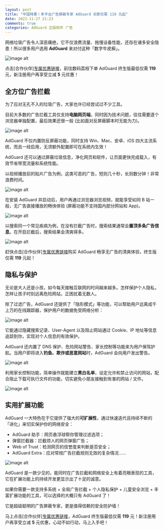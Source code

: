 ```yaml
---
layout: post
title: "中国特惠！多平台广告屏蔽专家 AdGuard 买断仅需 119 元起"
date: 2022-11-27 21:23
comments: true
categories: AdGuard 正版软件 广告
---
```



网络垃圾广告令人深恶痛绝，它不仅浪费流量、拖慢设备性能，还存在诸多安全隐患！所以很多用户选用 **AdGuard** 来对付这种「数字牛皮癣」。

![image alt](https://asset.droidyue.com/image/lizhi_io/adguard/1.png)

点击[合作伙伴][专属优惠链接](https://store.lizhi.io/site/products/id/31?cid=wncr9wz5)，前往数码荔枝下单 AdGuard 终生版最低仅需 **119** 元，新注册用户再享受立减 **5** 元优惠！


<!--more-->

## 全方位广告拦截

为了应对无孔不入的垃圾广告，大家也许已经尝试过不少工具。

目前大多数的广告拦截工具仅支持**电脑网页端**，同时因为技术问题，往往需要逐个浏览器单独配置，最后效果还很一般 (比如面对反屏蔽脚本时无能为力)。

![image alt](https://asset.droidyue.com/image/lizhi_io/adguard/2.png)

AdGuard 不仅内置防反屏蔽功能，同时支持 Win、Mac、安卓、iOS 四大主流系统，而且一经启用，无须额外配置即可在系统内生效！

AdGuard 还可以通过屏蔽垃圾信息，净化网页和软件，让页面更快完成载入，有效节省带宽流量和系统性能。

以视频播放前的贴片广告为例，这类可恶的广告，短则几十秒，长则数分钟！非常浪费时间。

![image alt](https://asset.droidyue.com/image/lizhi_io/adguard/3.gif)


在安装 AdGuard 并启动后，用户再通过浏览器浏览视频，就能享受如同 B 站一般，无广告直接播放的畅快体验 (屏蔽功能不支持国内部分网站和 App)。

![image alt](https://asset.droidyue.com/image/lizhi_io/adguard/4.gif)

以搜索同一个常见疾病为例，在没有拦截广告时，搜索结果通常会**置顶多条广告信息**。在开启拦截后，搜索结果会清爽得多。

![image alt](https://asset.droidyue.com/image/lizhi_io/adguard/5.png)

赶快点击[合作伙伴][专属优惠链接](https://store.lizhi.io/site/products/id/31?cid=wncr9wz5)购买 AdGuard 畅享无广告的清爽体验，终生版仅需 **119** 元起！

## 隐私与保护

无论是大人还是小孩，如今每天接触互联网的时间越来越多。怎样保护个人隐私，怎样让孩子时刻远离危险网站，正困扰着无数人。

除了过滤广告，AdGuard 还提供了「隐形模式」等功能，可以帮助用户远离成千上万的在线跟踪器，保护用户的数据免受网络分析：

![image alt](https://asset.droidyue.com/image/lizhi_io/adguard/6.png)


它能通过隐藏搜索记录、User-Agent 以及阻止网站通过 Cookie、IP 地址等信息追踪到你，实现对个人信息的有效保护。

AdGuard 还内置了 DNS 保护、危险网站警告、家长控制等功能来为用户保驾护航。当用户即将进入**钓鱼、欺诈或恶意网站**时，AdGuard 会向用户发出警告。

![image alt](https://asset.droidyue.com/image/lizhi_io/adguard/7.png)

利用家长控制功能，简单操作就能建立**黑白名单**，设定允许和禁止访问的网站，配合阻止下载可执行文件的功能，切实避免小朋友接触到有害的网站 / 文件。

![image alt](https://asset.droidyue.com/image/lizhi_io/adguard/8.png)

## 实用扩展功能

AdGuard 一大特色在于它提供了强大的**可扩展性**，通过快速迭代且持续不断的「进化」来切实保护你的网络安全：

- AdGuard 助手：网页悬浮球帮你管理过滤选项；
- 弹窗拦截器：拦截烦人的网页弹窗广告；
- Web of Trust：检测网页的信誉度来判断是否安全；
- AdGuard Extra：应对常规广告拦截规则无效的复杂情况……

![image alt](https://asset.droidyue.com/image/lizhi_io/adguard/9.png)

AdGuard 是一款少见的，能同时在广告拦截和网络安全上有着亮眼表现的工具，它在扩展功能上的持续开发更显示出了十足的诚意。

如果你需要一款支持多系统 + 全局广告拦截 + 个人隐私保护 + 儿童安全浏览 + 丰富扩展功能的工具，可以选择的大概只有 AdGuard 了！

它是超级聪明的广告屏蔽专家，更是值得信赖的安全防护墙！

马上点击[合作伙伴][专属优惠链接](https://store.lizhi.io/site/products/id/31?cid=wncr9wz5)，AdGuard 终生版最低仅需 **119** 元！新注册用户再享受立减 **5** 元优惠，心动不如行动，马上入手吧！